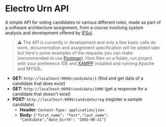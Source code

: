 # Electro Urn API

A simple API for voting candidates to various different roles, made as part of a software architecture assignment, from a course involving system analysis and development offered by [IFSul](http://www.ifsul.edu.br).

> :warning: The API is currently in development and only a few basic calls do work, documentation and assignment specification will be added later but here's some examples of the requests you can make (recommended to use [Postman](https://www.postman.com/)). Host files on a folder, run project with your preference IDE and [XAMPP](https://www.apachefriends.org/download.html) installed and running Apache and MYSQL.

* **GET:** `http://localhost:9999/candidate/1` (find and get data of a candidate that does exist)
* **GET:** `http://localhost:9999/candidate/1000` (get a response for a candidate that doesn't exist)
* **POST:** `http://localhost:9999/candidate/reg` (register a sample candidate)
  * **Header:** `Content-Type: application/json`
  * **Body:** `{"first_name": "Test","last_name": "Candidate","date_birth": "1993-06-21"}`